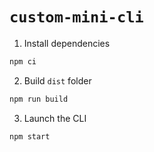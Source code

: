# `custom-mini-cli`

1. Install dependencies

```sh
npm ci
```

2. Build `dist` folder

```sh
npm run build
```

3. Launch the CLI

```sh
npm start
```
